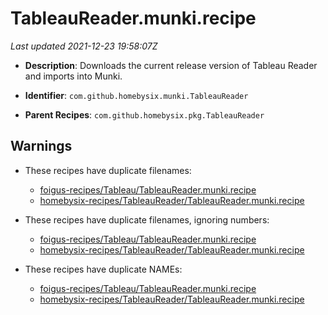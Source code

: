 # TableauReader.munki.recipe

_Last updated 2021-12-23 19:58:07Z_

- **Description**: Downloads the current release version of Tableau Reader and imports into Munki.

- **Identifier**: `com.github.homebysix.munki.TableauReader`

- **Parent Recipes**: `com.github.homebysix.pkg.TableauReader`

## Warnings

- These recipes have duplicate filenames:
    - [foigus-recipes/Tableau/TableauReader.munki.recipe](/autopkg-dupe-tracker/foigus-recipes/Tableau/TableauReader.munki.recipe)
    - [homebysix-recipes/TableauReader/TableauReader.munki.recipe](/autopkg-dupe-tracker/homebysix-recipes/TableauReader/TableauReader.munki.recipe)

- These recipes have duplicate filenames, ignoring numbers:
    - [foigus-recipes/Tableau/TableauReader.munki.recipe](/autopkg-dupe-tracker/foigus-recipes/Tableau/TableauReader.munki.recipe)
    - [homebysix-recipes/TableauReader/TableauReader.munki.recipe](/autopkg-dupe-tracker/homebysix-recipes/TableauReader/TableauReader.munki.recipe)

- These recipes have duplicate NAMEs:
    - [foigus-recipes/Tableau/TableauReader.munki.recipe](/autopkg-dupe-tracker/foigus-recipes/Tableau/TableauReader.munki.recipe)
    - [homebysix-recipes/TableauReader/TableauReader.munki.recipe](/autopkg-dupe-tracker/homebysix-recipes/TableauReader/TableauReader.munki.recipe)